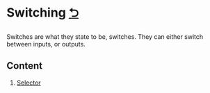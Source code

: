 # Switching [⮌](../README.md)
Switches are what they state to be, switches. They can either switch between inputs, or outputs.

## Content

1. [Selector](./selector/README.md)